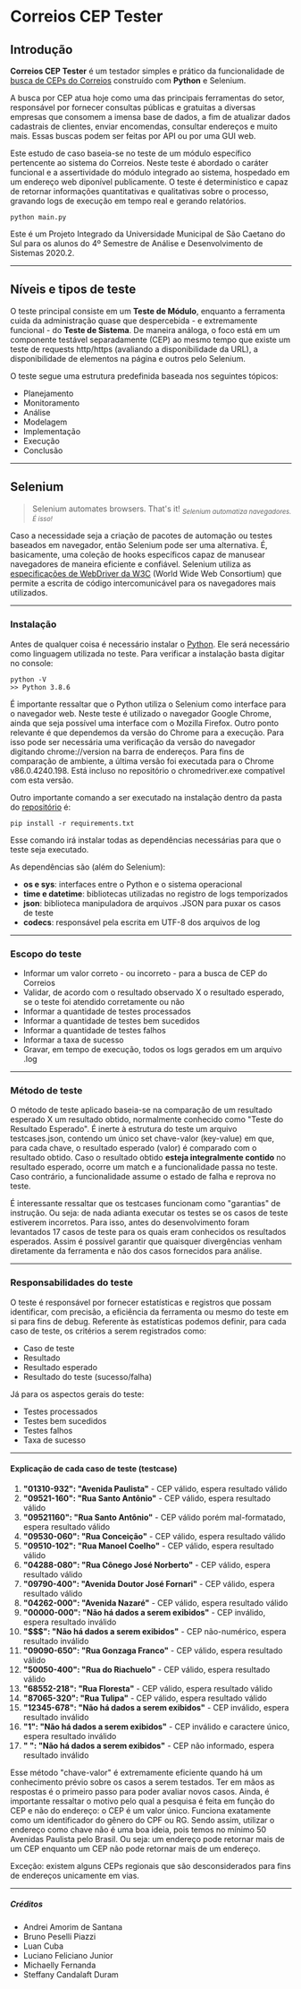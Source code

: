 # Correios CEP Tester

<h2>Introdução</h2>

<b>Correios CEP Tester</b> é um testador simples e prático da funcionalidade de <a href="https://buscacepinter.correios.com.br/app/endereco/index.php">busca de CEPs do Correios</a> construído com <b>Python</b> e </b>Selenium</b>.

A busca por CEP atua hoje como uma das principais ferramentas do setor, responsável por fornecer consultas públicas e gratuitas a diversas empresas que consomem a imensa base de dados, a fim de atualizar dados cadastrais de clientes, enviar encomendas, consultar endereços e muito mais. Essas buscas podem ser feitas por API ou por uma GUI web.

Este estudo de caso baseia-se no teste de um módulo específico pertencente ao sistema do Correios. Neste teste é abordado o caráter funcional e a assertividade do módulo integrado ao sistema, hospedado em um endereço web diponível publicamente. O teste é determinístico e capaz de retornar informações quantitativas e qualitativas sobre o processo, gravando logs de execução em tempo real e gerando relatórios.

```
python main.py
```

Este é um Projeto Integrado da Universidade Municipal de São Caetano do Sul para os alunos do 4º Semestre de Análise e Desenvolvimento de Sistemas 2020.2.

<hr>

<h2>Níveis e tipos de teste</h2>

O teste principal consiste em um <b>Teste de Módulo</b>, enquanto a ferramenta cuida da administração quase que despercebida - e extremamente funcional - do <b>Teste de Sistema</b>. De maneira análoga, o foco está em um componente testável separadamente (CEP) ao mesmo tempo que existe um teste de requests http/https (avaliando a disponibilidade da URL), a disponibilidade de elementos na página e outros pelo Selenium.

O teste segue uma estrutura predefinida baseada nos seguintes tópicos:

<ul>
  <li>Planejamento</li>
  <li>Monitoramento</li>
  <li>Análise</li>
  <li>Modelagem</li>
  <li>Implementação</li>
  <li>Execução</li>
  <li>Conclusão</li>
</ul>

<hr>

<h2>Selenium</h2>

> Selenium automates browsers. That's it!
<sub><i>Selenium automatiza navegadores. É isso!</i></sub>

Caso a necessidade seja a criação de pacotes de automação ou testes baseados em navegador, então Selenium pode ser uma alternativa. É, basicamente, uma coleção de hooks específicos capaz de manusear navegadores de maneira eficiente e confiável. Selenium utiliza as <a href="https://www.w3.org/TR/webdriver/">especificações de WebDriver da W3C</a> (World Wide Web Consortium) que permite a escrita de código intercomunicável para os navegadores mais utilizados.

<hr>

<h3>Instalação</h3>

Antes de qualquer coisa é necessário instalar o <a href="https://www.python.org/">Python</a>. Ele será necessário como linguagem utilizada no teste. Para verificar a instalação basta digitar no console:

```
python -V
>> Python 3.8.6
```

É importante ressaltar que o Python utiliza o Selenium como interface para o navegador web. Neste teste é utilizado o navegador Google Chrome, ainda que seja possível uma interface com o Mozilla Firefox. Outro ponto relevante é que dependemos da versão do Chrome para a execução. Para isso pode ser necessária uma verificação da versão do navegador digitando <span>chrome://version</span> na barra de endereços. Para fins de comparação de ambiente, a última versão foi executada para o Chrome v86.0.4240.198. Está incluso no repositório o chromedriver.exe compatível com esta versão.

Outro importante comando a ser executado na instalação dentro da pasta do <a href="https://github.com/pzzzl/correios-cep-tester/">repositório</a> é:

```
pip install -r requirements.txt
```

Esse comando irá instalar todas as dependências necessárias para que o teste seja executado.

As dependências são (além do Selenium):

<ul>
  <li><b>os e sys</b>: interfaces entre o Python e o sistema operacional</li>
  <li><b>time e datetime</b>: bibliotecas utilizadas no registro de logs temporizados</li>
  <li><b>json</b>: biblioteca manipuladora de arquivos .JSON para puxar os casos de teste</li>
  <li><b>codecs</b>: responsável pela escrita em UTF-8 dos arquivos de log</li>
</ul>

<hr>

<h3>Escopo do teste</h3>

<ul>
  <li>Informar um valor correto - ou incorreto - para a busca de CEP do Correios</li>
  <li>Validar, de acordo com o resultado observado X o resultado esperado, se o teste foi atendido corretamente ou não</li>
  <li>Informar a quantidade de testes processados</li>
  <li>Informar a quantidade de testes bem sucedidos</li>
  <li>Informar a quantidade de testes falhos</li>
  <li>Informar a taxa de sucesso</li>
  <li>Gravar, em tempo de execução, todos os logs gerados em um arquivo .log</li>
</ul>

<hr>

<h3>Método de teste</h3>

O método de teste aplicado baseia-se na comparação de um resultado esperado X um resultado obtido, normalmente conhecido como "Teste do Resultado Esperado". É inerte à estrutura do teste um arquivo <span>testcases.json<span>, contendo um único set chave-valor (key-value) em que, para cada chave, o resultado esperado (valor) é comparado com o resultado obtido. Caso o resultado obtido <b>esteja integralmente contido</b> no resultado esperado, ocorre um match e a funcionalidade passa no teste. Caso contrário, a funcionalidade assume o estado de falha e reprova no teste.

É interessante ressaltar que os testcases funcionam como "garantias" de instrução. Ou seja: de nada adianta executar os testes se os casos de teste estiverem incorretos. Para isso, antes do desenvolvimento foram levantados 17 casos de teste para os quais eram conhecidos os resultados esperados. Assim é possível garantir que quaisquer divergências venham diretamente da ferramenta e não dos casos fornecidos para análise.

<hr>

<h3>Responsabilidades do teste</h3>

O teste é responsável por fornecer estatísticas e registros que possam identificar, com precisão, a eficiência da ferramenta ou mesmo do teste em si para fins de debug. Referente às estatísticas podemos definir, para cada caso de teste, os critérios a serem registrados como:

<ul>
  <li>Caso de teste</li>
  <li>Resultado</li>
  <li>Resultado esperado</li>
  <li>Resultado do teste (sucesso/falha)</li>
</ul>

Já para os aspectos gerais do teste:

<ul>
  <li>Testes processados</li>
  <li>Testes bem sucedidos</li>
  <li>Testes falhos</li>
  <li>Taxa de sucesso</li>
</ul>

<hr>

<h4>Explicação de cada caso de teste (testcase)</h4>

<ol>
  <li><b>"01310-932": "Avenida Paulista"</b> - CEP válido, espera resultado válido</li>
  <li><b>"09521-160": "Rua Santo Antônio"</b> - CEP válido, espera resultado válido</li>
  <li><b>"09521160": "Rua Santo Antônio"</b> - CEP válido porém mal-formatado, espera resultado válido</li>
  <li><b>"09530-060": "Rua Conceição"</b> - CEP válido, espera resultado válido</li>
  <li><b>"09510-102": "Rua Manoel Coelho"</b> - CEP válido, espera resultado válido</li>
  <li><b>"04288-080": "Rua Cônego José Norberto"</b> - CEP válido, espera resultado válido</li>
  <li><b>"09790-400": "Avenida Doutor José Fornari"</b> - CEP válido, espera resultado válido</li>
  <li><b>"04262-000": "Avenida Nazaré"</b> - CEP válido, espera resultado válido</li>
  <li><b>"00000-000": "Não há dados a serem exibidos"</b> - CEP inválido, espera resultado inválido</li>
  <li><b>"$$$": "Não há dados a serem exibidos"</b> - CEP não-numérico, espera resultado inválido</li>
  <li><b>"09090-650": "Rua Gonzaga Franco"</b> - CEP válido, espera resultado válido</li>
  <li><b>"50050-400": "Rua do Riachuelo"</b> - CEP válido, espera resultado válido</li>
  <li><b>"68552-218": "Rua Floresta"</b> - CEP válido, espera resultado válido</li>
  <li><b>"87065-320": "Rua Tulipa"</b> - CEP válido, espera resultado válido</li>
  <li><b>"12345-678": "Não há dados a serem exibidos"</b> - CEP inválido, espera resultado inválido</li>
  <li><b>"1": "Não há dados a serem exibidos"</b> - CEP inválido e caractere único, espera resultado inválido</li>
  <li><b>" ": "Não há dados a serem exibidos"</b> - CEP não informado, espera resultado inválido</li>
</ol>
  
Esse método "chave-valor" é extremamente eficiente quando há um conhecimento prévio sobre os casos a serem testados. Ter em mãos as respostas é o primeiro passo para poder avaliar novos casos. Ainda, é importante ressaltar o motivo pelo qual a pesquisa é feita em função do CEP e não do endereço: o CEP é um valor único. Funciona exatamente como um identificador do gênero do CPF ou RG. Sendo assim, utilizar o endereço como chave não é uma boa ideia, pois temos no mínimo 50 Avenidas Paulista pelo Brasil. Ou seja: um endereço pode retornar mais de um CEP enquanto um CEP não pode retornar mais de um endereço.

Exceção: existem alguns CEPs regionais que são desconsiderados para fins de endereços unicamente em vias.

<hr>

<h5>Créditos</h5>

<ul>
  <li>Andrei Amorim de Santana</li>
  <li>Bruno Peselli Piazzi</li>
  <li>Luan Cuba</li>
  <li>Luciano Feliciano Junior</li>
  <li>Michaelly Fernanda</li>
  <li>Steffany Candalaft Duram</li>
</ul>
